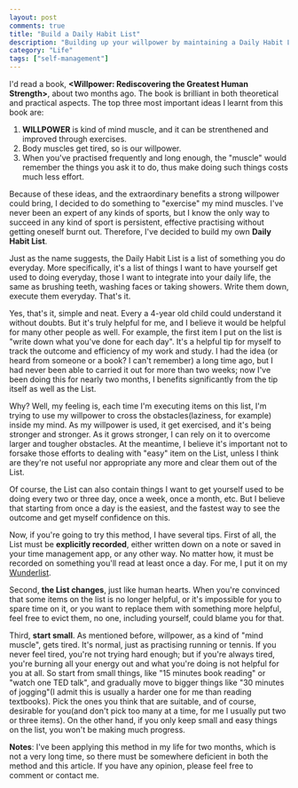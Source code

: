 ```yaml
---
layout: post
comments: true
title: "Build a Daily Habit List"
description: "Building up your willpower by maintaining a Daily Habit List for yourself"
category: "Life"
tags: ["self-management"]
---
```


I'd read a book, **&lt;Willpower: Rediscovering the Greatest Human Strength&gt;**, about two months ago. The book is brilliant in both theoretical and practical aspects. The top three most important ideas I learnt from this book are:  

1. **WILLPOWER** is kind of mind muscle, and it can be strenthened and improved through exercises. 
2. Body muscles get tired, so is our willpower. 
3. When you've practised frequently and long enough, the "muscle" would remember the things you ask it to do, thus make doing such things costs much less effort.   

Because of these ideas, and the extraordinary benefits a strong willpower could bring, I decided to do something to "exercise" my mind muscles. I've never been an expert of any kinds of sports, but I know the only way to succeed in any kind of sport is persistent, effective practising without getting oneself burnt out. Therefore, I've decided to build my own **Daily Habit List**.  

Just as the name suggests, the Daily Habit List is a list of something you do everyday. More specifically, it's a list of things I want to have yourself get used to doing everyday, those I want to integrate into your daily life, the same as brushing teeth, washing faces or taking showers. Write them down, execute them everyday. That's it.   

Yes, that's it, simple and neat. Every a 4-year old child could understand it without doubts. But it's truly helpful for me, and I believe it would be helpful for many other people as well. For example, the first item I put on the list is "write down what you've done for each day". It's a helpful tip for myself to track the outcome and efficiency of my work and study. I had the idea (or heard from someone or a book? I can't remember) a long time ago, but I had never been able to carried it out for more than two weeks; now I've been doing this for nearly two months, I benefits significantly from the tip itself as well as the List.   

Why? Well, my feeling is, each time I'm executing items on this list, I'm trying to use my willpower to cross the obstacles(laziness, for example) inside my mind. As my willpower is used, it get exercised, and it's being stronger and stronger. As it grows stronger, I can rely on it to overcome larger and tougher obstacles. At the meantime, I believe it's important not to forsake those efforts to dealing with "easy" item on the List, unless I think are they're not useful nor appropriate any more and clear them out of the List.  

Of course, the List can also contain things I want to get yourself used to be doing every two or three day, once a week, once a month, etc. But I believe that starting from once a day is the easiest, and the fastest way to see the outcome and get myself confidence on this.  

Now, if you're going to try this method, I have several tips. First of all, the List must be **explicitly recorded**, either written down on a note or saved in your time management app, or any other way. No matter how, it must be recorded on something you'll read at least once a day. For me, I put it on my [Wunderlist](https://www.wunderlist.com/).   

Second, **the List changes**, just like human hearts. When you're convinced that some items on the list is no longer helpful, or it's impossible for you to spare time on it, or you want to replace them with something more helpful, feel free to evict them, no one, including yourself, could blame you for that.   

Third, **start small**. As mentioned before, willpower, as a kind of "mind muscle", gets tired. It's normal, just as practising running or tennis. If you never feel tired, you're not trying hard enough; but if you're always tired, you're burning all your energy out and what you're doing is not helpful for you at all. So start from small things, like "15 minutes book reading" or "watch one TED talk", and gradually move to bigger things like "30 minutes of jogging"(I admit this is usually a harder one for me than reading textbooks). Pick the ones you think that are suitable, and of course, desirable for you(and don't pick too many at a time, for me I usually put two or three items). On the other hand, if you only keep small and easy things on the list, you won't be making much progress.   

**Notes**: I've been applying this method in my life for two months, which is not a very long time, so there must be somewhere deficient in both the method and this article. If you have any opinion, please feel free to comment or contact me. 
